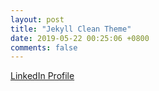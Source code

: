 ```yaml
---
layout: post
title: "Jekyll Clean Theme"
date: 2019-05-22 00:25:06 +0800
comments: false
---
```


[LinkedIn Profile](https://www.linkedin.com/in/nicolebudiman/)
